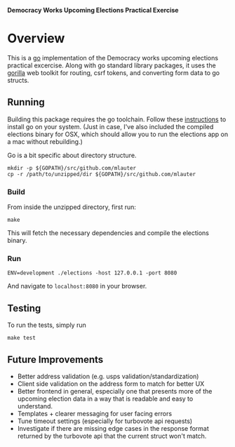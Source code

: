 **Democracy Works Upcoming Elections Practical Exercise**


# Overview

This is a [go](https://golang.org/) implementation of the Democracy works upcoming elections practical excercise. Along with go standard library packages, it uses the [gorilla](https://www.gorillatoolkit.org/) web toolkit for routing, csrf tokens, and converting form data to go structs.

## Running

Building this package requires the go toolchain. Follow these [instructions](https://golang.org/doc/install#install) to install go on your system. (Just in case, I've also included the compiled elections binary for OSX, which should allow you to run the elections app on a mac without rebuilding.)

Go is a bit specific about directory structure.

```
mkdir -p ${GOPATH}/src/github.com/mlauter
cp -r /path/to/unzipped/dir ${GOPATH}/src/github.com/mlauter
``` 

### Build

From inside the unzipped directory, first run:

```
make
```
This will fetch the necessary dependencies and compile the elections binary. 

### Run

```
ENV=development ./elections -host 127.0.0.1 -port 8080
```

And navigate to `localhost:8080` in your browser.

## Testing

To run the tests, simply run

```
make test
```

## Future Improvements

* Better address validation (e.g. usps validation/standardization)
* Client side validation on the address form to match for better UX
* Better frontend in general, especially one that presents more of the upcoming election data in a way that is readable and easy to understand.
* Templates + clearer messaging for user facing errors
* Tune timeout settings (especially for turbovote api requests)
* Investigate if there are missing edge cases in the response format returned by the turbovote api that the current struct won't match.

